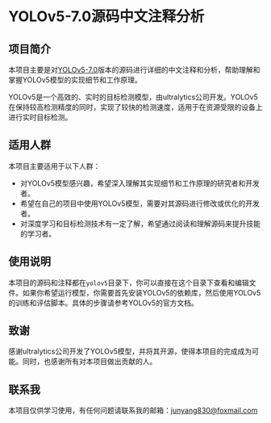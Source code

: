 # YOLOv5-7.0源码中文注释分析

## 项目简介

本项目主要是对[YOLOv5-7.0](https://github.com/ultralytics/yolov5/tree/v7.0)版本的源码进行详细的中文注释和分析，帮助理解和掌握YOLOv5模型的实现细节和工作原理。

YOLOv5是一个高效的、实时的目标检测模型，由ultralytics公司开发。YOLOv5在保持较高检测精度的同时，实现了较快的检测速度，适用于在资源受限的设备上进行实时目标检测。

## 适用人群

本项目主要适用于以下人群：

- 对YOLOv5模型感兴趣，希望深入理解其实现细节和工作原理的研究者和开发者。
- 希望在自己的项目中使用YOLOv5模型，需要对其源码进行修改或优化的开发者。
- 对深度学习和目标检测技术有一定了解，希望通过阅读和理解源码来提升技能的学习者。

## 使用说明

本项目的源码和注释都在`yolov5`目录下，你可以直接在这个目录下查看和编辑文件。如果你希望运行模型，你需要首先安装YOLOv5的依赖库，然后使用YOLOv5的训练和评估脚本。具体的步骤请参考YOLOv5的官方文档。

## 致谢

感谢ultralytics公司开发了YOLOv5模型，并将其开源，使得本项目的完成成为可能。同时，也感谢所有对本项目做出贡献的人。

## 联系我

本项目仅供学习使用，有任何问题请联系我的邮箱：junyang830@foxmail.com
